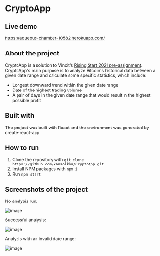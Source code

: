 # CryptoApp

## Live demo

https://aqueous-chamber-10582.herokuapp.com/

## About the project

CryptoApp is a solution to Vincit's [Rising Start 2021 pre-assignment](https://vincit.fi/risingstar/Vincit-Rising-Star-2021-Pre-assignment.pdf).
CryptoApp's main purpose is to analyze Bitcoin's historical data between a given date range and calculate some specific statistics, which include:
- Longest downward trend within the given date range
- Date of the highest trading volume
- A pair of days in the given date range that would result in the highest possible profit

## Built with
The project was built with React and the environment was generated by create-react-app

## How to run

1. Clone the repository with `git clone https://github.com/kanaolkku/CryptoApp.git`
2. Install NPM packages with `npm i`
3. Run `npm start`

## Screenshots of the project

No analysis run:

![image](https://user-images.githubusercontent.com/47157255/151852514-a28dc68f-40bd-48e5-b59f-6e1ac34b355f.png)

Successful analysis:

![image](https://user-images.githubusercontent.com/47157255/151852667-44acc62b-8d00-4070-a94c-2641601c827c.png)

Analysis with an invalid date range:

![image](https://user-images.githubusercontent.com/47157255/151852781-12d9d4a6-1008-4510-b9aa-41c17049c261.png)




